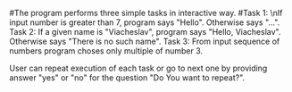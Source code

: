 #The program performs three simple tasks in interactive way.
#Task 1: \nIf input number is greater than 7, program says "Hello". Otherwise says "...".
Task 2: If a given name is "Viacheslav", program says "Hello, Viacheslav". Otherwise says "There is no such name".
Task 3: From input sequence of numbers program choses only multiple of number 3.

User can repeat execution of each task or go to next one by providing answer "yes" or "no" for the question "Do You want to repeat?".
